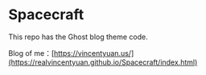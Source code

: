 # Spacecraft

This repo has the Ghost blog theme code.

Blog of me：[https://vincentyuan.us/](https://realvincentyuan.github.io/Spacecraft/index.html)

